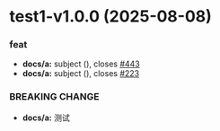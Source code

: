 # test1-v1.0.0 (2025-08-08)


### feat

* **docs/a:** subject ([](https://github.com/niyuhang12138/test/commit/8633bd1bd20f82f9bfa58006f2aba5eea63bbd77)), closes [#443](https://github.com/niyuhang12138/test/issues/443)
* **docs/a:** subject ([](https://github.com/niyuhang12138/test/commit/e17d74da8b6c5ada99e9aaca1a6521212fce1d01)), closes [#223](https://github.com/niyuhang12138/test/issues/223)


### BREAKING CHANGE

* **docs/a:** 测试
